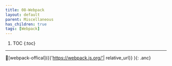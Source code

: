 ```yaml
---
title: 08-Webpack
layout: default
parent: Miscellaneous
has_children: true
tags: [Webpack]
---
```

 
 1. TOC
{:toc}


---

🔗[webpack-offical]({{'https://webpack.js.org/'| relative_url}} ){: .anc}